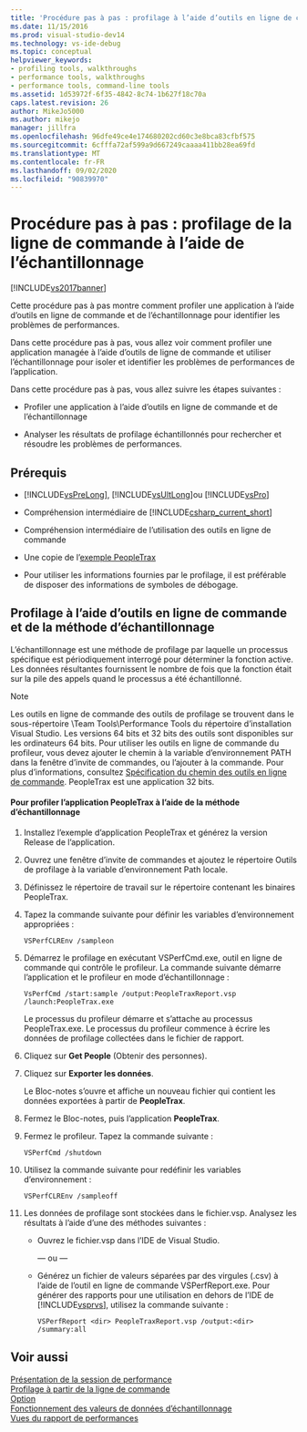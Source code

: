 ```yaml
---
title: 'Procédure pas à pas : profilage à l’aide d’outils en ligne de commande et de l’échantillonnage | Microsoft Docs'
ms.date: 11/15/2016
ms.prod: visual-studio-dev14
ms.technology: vs-ide-debug
ms.topic: conceptual
helpviewer_keywords:
- profiling tools, walkthroughs
- performance tools, walkthroughs
- performance tools, command-line tools
ms.assetid: 1d53972f-6f35-4842-8c74-1b627f18c70a
caps.latest.revision: 26
author: MikeJo5000
ms.author: mikejo
manager: jillfra
ms.openlocfilehash: 96dfe49ce4e174680202cd60c3e8bca83cfbf575
ms.sourcegitcommit: 6cfffa72af599a9d667249caaaa411bb28ea69fd
ms.translationtype: MT
ms.contentlocale: fr-FR
ms.lasthandoff: 09/02/2020
ms.locfileid: "90839970"
---
```

# <a name="walkthrough-command-line-profiling-using-sampling"></a>Procédure pas à pas : profilage de la ligne de commande à l’aide de l’échantillonnage
[!INCLUDE[vs2017banner](../includes/vs2017banner.md)]

Cette procédure pas à pas montre comment profiler une application à l’aide d’outils en ligne de commande et de l’échantillonnage pour identifier les problèmes de performances.  
  
 Dans cette procédure pas à pas, vous allez voir comment profiler une application managée à l’aide d’outils de ligne de commande et utiliser l’échantillonnage pour isoler et identifier les problèmes de performances de l’application.  
  
 Dans cette procédure pas à pas, vous allez suivre les étapes suivantes :  
  
- Profiler une application à l’aide d’outils en ligne de commande et de l’échantillonnage  
  
- Analyser les résultats de profilage échantillonnés pour rechercher et résoudre les problèmes de performances.  
  
## <a name="prerequisites"></a>Prérequis  
  
- [!INCLUDE[vsPreLong](../includes/vsprelong-md.md)], [!INCLUDE[vsUltLong](../includes/vsultlong-md.md)]ou [!INCLUDE[vsPro](../includes/vspro-md.md)]  
  
- Compréhension intermédiaire de [!INCLUDE[csharp_current_short](../includes/csharp-current-short-md.md)]  
  
- Compréhension intermédiaire de l’utilisation des outils en ligne de commande  
  
- Une copie de l’[exemple PeopleTrax](../profiling/peopletrax-sample-profiling-tools.md)  
  
- Pour utiliser les informations fournies par le profilage, il est préférable de disposer des informations de symboles de débogage.  
  
## <a name="command-line-profiling-using-the-sampling-method"></a>Profilage à l’aide d’outils en ligne de commande et de la méthode d’échantillonnage  
 L’échantillonnage est une méthode de profilage par laquelle un processus spécifique est périodiquement interrogé pour déterminer la fonction active. Les données résultantes fournissent le nombre de fois que la fonction était sur la pile des appels quand le processus a été échantillonné.  
  
> [!NOTE]
> Les outils en ligne de commande des outils de profilage se trouvent dans le sous-répertoire \Team Tools\Performance Tools du répertoire d’installation Visual Studio. Les versions 64 bits et 32 bits des outils sont disponibles sur les ordinateurs 64 bits. Pour utiliser les outils en ligne de commande du profileur, vous devez ajouter le chemin à la variable d’environnement PATH dans la fenêtre d’invite de commandes, ou l’ajouter à la commande. Pour plus d’informations, consultez [Spécification du chemin des outils en ligne de commande](../profiling/specifying-the-path-to-profiling-tools-command-line-tools.md). PeopleTrax est une application 32 bits.  
  
#### <a name="to-profile-the-peopletrax-application-by-using-the-sampling-method"></a>Pour profiler l’application PeopleTrax à l’aide de la méthode d’échantillonnage  
  
1. Installez l’exemple d’application PeopleTrax et générez la version Release de l’application.  
  
2. Ouvrez une fenêtre d’invite de commandes et ajoutez le répertoire Outils de profilage à la variable d’environnement Path locale.  
  
3. Définissez le répertoire de travail sur le répertoire contenant les binaires PeopleTrax.  
  
4. Tapez la commande suivante pour définir les variables d’environnement appropriées :  
  
    ```  
    VSPerfCLREnv /sampleon  
    ```  
  
5. Démarrez le profilage en exécutant VSPerfCmd.exe, outil en ligne de commande qui contrôle le profileur. La commande suivante démarre l’application et le profileur en mode d’échantillonnage :  
  
    ```  
    VsPerfCmd /start:sample /output:PeopleTraxReport.vsp /launch:PeopleTrax.exe  
    ```  
  
     Le processus du profileur démarre et s’attache au processus PeopleTrax.exe. Le processus du profileur commence à écrire les données de profilage collectées dans le fichier de rapport.  
  
6. Cliquez sur **Get People** (Obtenir des personnes).  
  
7. Cliquez sur **Exporter les données**.  
  
     Le Bloc-notes s’ouvre et affiche un nouveau fichier qui contient les données exportées à partir de **PeopleTrax**.  
  
8. Fermez le Bloc-notes, puis l’application **PeopleTrax**.  
  
9. Fermez le profileur. Tapez la commande suivante :  
  
    ```  
    VSPerfCmd /shutdown  
    ```  
  
10. Utilisez la commande suivante pour redéfinir les variables d’environnement :  
  
    ```  
    VSPerfCLREnv /sampleoff  
    ```  
  
11. Les données de profilage sont stockées dans le fichier.vsp. Analysez les résultats à l’aide d’une des méthodes suivantes :  
  
    - Ouvrez le fichier.vsp dans l’IDE de Visual Studio.  
  
         — ou —  
  
    - Générez un fichier de valeurs séparées par des virgules (.csv) à l’aide de l’outil en ligne de commande VSPerfReport.exe. Pour générer des rapports pour une utilisation en dehors de l’IDE de [!INCLUDE[vsprvs](../includes/vsprvs-md.md)], utilisez la commande suivante :  
  
        ```  
        VSPerfReport <dir> PeopleTraxReport.vsp /output:<dir> /summary:all  
        ```  
  
## <a name="see-also"></a>Voir aussi  
 [Présentation de la session de performance](../profiling/performance-session-overview.md)   
 [Profilage à partir de la ligne de commande](../profiling/using-the-profiling-tools-from-the-command-line.md)   
 [Option](../profiling/vsperfcmd.md)   
 [Fonctionnement des valeurs de données d’échantillonnage](../profiling/understanding-sampling-data-values.md)   
 [Vues du rapport de performances](../profiling/performance-report-views.md)
